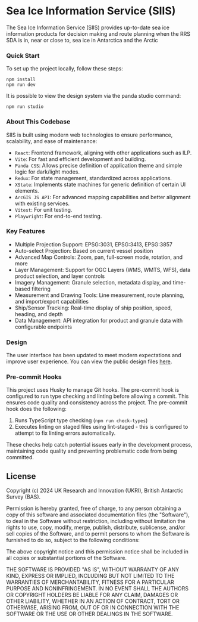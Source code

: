 # Sea Ice Information Service (SIIS) 

The Sea Ice Information Service (SIIS) provides up-to-date sea ice information products for decision making and route
planning when the RRS SDA is in, near or close to, sea ice in Antarctica and the Arctic

### Quick Start
To set up the project locally, follow these steps:

```shell
npm install
npm run dev
```

It is possible to view the design system via the panda studio command:

```shell
npm run studio
```

### About This Codebase
SIIS is built using modern web technologies to ensure performance, scalability, and ease of maintenance:
- `React`: Frontend framework, aligning with other applications such as ILP.
- `Vite`: For fast and efficient development and building.
- `Panda CSS`: Allows precise definition of application theme and simple logic for dark/light modes.
- `Redux`: For state management, standardized across applications.
- `XState`: Implements state machines for generic definition of certain UI elements.
- `ArcGIS JS API`: For advanced mapping capabilities and better alignment with existing services.
- `Vitest`: For unit testing.
- `Playwright`: For end-to-end testing.

### Key Features
- Multiple Projection Support: EPSG:3031, EPSG:3413, EPSG:3857
- Auto-select Projection: Based on current vessel position
- Advanced Map Controls: Zoom, pan, full-screen mode, rotation, and more
- Layer Management: Support for OGC Layers (WMS, WMTS, WFS), data product selection, and layer controls
- Imagery Management: Granule selection, metadata display, and time-based filtering
- Measurement and Drawing Tools: Line measurement, route planning, and import/export capabilities
- Ship/Sensor Tracking: Real-time display of ship position, speed, heading, and depth
- Data Management: API integration for product and granule data with configurable endpoints

### Design
The user interface has been updated to meet modern expectations and improve user experience. You can view the public design files [here](https://www.figma.com/design/3ipFbCWaVlmryeuiZmSkiL/SIIS?node-id=0-1&t=IyJH7ULsPcPzLFHm-1).

### Pre-commit Hooks
This project uses Husky to manage Git hooks. The pre-commit hook is configured to run type checking and linting before allowing a commit. This ensures code quality and consistency across the project. The pre-commit hook does the following:

1. Runs TypeScript type checking (`npm run check-types`)
2. Executes linting on staged files using lint-staged - this is configured to attempt to fix linting errors automatically.

These checks help catch potential issues early in the development process, maintaining code quality and preventing problematic code from being committed.


## License

Copyright (c) 2024 UK Research and Innovation (UKRI), British Antarctic Survey (BAS).

Permission is hereby granted, free of charge, to any person obtaining a copy
of this software and associated documentation files (the "Software"), to deal
in the Software without restriction, including without limitation the rights
to use, copy, modify, merge, publish, distribute, sublicense, and/or sell
copies of the Software, and to permit persons to whom the Software is
furnished to do so, subject to the following conditions:

The above copyright notice and this permission notice shall be included in all
copies or substantial portions of the Software.

THE SOFTWARE IS PROVIDED "AS IS", WITHOUT WARRANTY OF ANY KIND, EXPRESS OR
IMPLIED, INCLUDING BUT NOT LIMITED TO THE WARRANTIES OF MERCHANTABILITY,
FITNESS FOR A PARTICULAR PURPOSE AND NONINFRINGEMENT. IN NO EVENT SHALL THE
AUTHORS OR COPYRIGHT HOLDERS BE LIABLE FOR ANY CLAIM, DAMAGES OR OTHER
LIABILITY, WHETHER IN AN ACTION OF CONTRACT, TORT OR OTHERWISE, ARISING FROM,
OUT OF OR IN CONNECTION WITH THE SOFTWARE OR THE USE OR OTHER DEALINGS IN THE
SOFTWARE.

